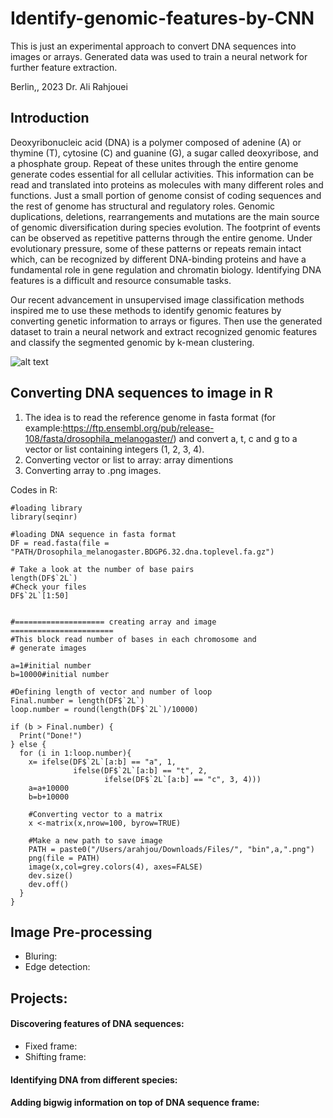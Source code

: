 # Identify-genomic-features-by-CNN
This is just an experimental approach to convert DNA sequences into images or arrays. Generated data was used to train a neural network for further feature extraction.

Berlin,, 2023
Dr. Ali Rahjouei

## Introduction
Deoxyribonucleic acid (DNA) is a polymer composed of adenine (A) or thymine (T), cytosine (C) and guanine (G), a sugar called deoxyribose, and a phosphate group. Repeat of these unites through the entire genome generate codes essential for all cellular activities. This information can be read and translated into proteins as molecules with many different roles and functions. Just a small portion of genome consist of coding sequences and the rest of genome has structural and regulatory roles. Genomic duplications, deletions, rearrangements and mutations are the main source of genomic diversification during species evolution. The footprint of events can be observed as repetitive patterns through the entire genome. Under evolutionary pressure, some of these patterns or repeats remain intact which, can be recognized by different DNA-binding proteins and have a fundamental role in gene regulation and chromatin biology. Identifying DNA features is a difficult and resource consumable tasks.

Our recent advancement in unsupervised image classification methods inspired me to use these methods to identify genomic features by converting genetic information to arrays or figures. Then use the generated dataset to train a neural network and extract recognized genomic features and classify the segmented genomic by k-mean clustering. 

![alt text](https://db3pap006files.storage.live.com/y4m3maGE76ySwNzy9fb3_UsoEq2H5UCNwDLYmiAo_nSZK0sFMJcTeAioVNaZeCVR92HYEqG9ZSRZ3b40zWh-w1py-51R_V9m8LlfU8GOBy5wWLSw5rZqfRhkkt8-tuD7qYnwOmZu9qhPR3f_RHL7vhzFOi3BmL5gZkyOIIZ335vsqjYkUsXl1IkUQFkg925p2sd?width=1522&height=507&cropmode=none)

## Converting DNA sequences to image in R
1) The idea is to read the reference genome in fasta format (for example:https://ftp.ensembl.org/pub/release-108/fasta/drosophila_melanogaster/) and convert a, t, c and g to a vector or list containing integers (1, 2, 3, 4).
2) Converting vector or list to array: array dimentions
3) Converting array to .png images.

Codes in R:
```
#loading library
library(seqinr)

#loading DNA sequence in fasta format
DF = read.fasta(file = "PATH/Drosophila_melanogaster.BDGP6.32.dna.toplevel.fa.gz")

# Take a look at the number of base pairs
length(DF$`2L`)
#Check your files
DF$`2L`[1:50]


#==================== creating array and image  =======================
#This block read number of bases in each chromosome and 
# generate images

a=1#initial number
b=10000#initial number

#Defining length of vector and number of loop
Final.number = length(DF$`2L`)
loop.number = round(length(DF$`2L`)/10000)

if (b > Final.number) {
  Print("Done!")
} else {
  for (i in 1:loop.number){
    x= ifelse(DF$`2L`[a:b] == "a", 1,
              ifelse(DF$`2L`[a:b] == "t", 2,
                     ifelse(DF$`2L`[a:b] == "c", 3, 4)))
    a=a+10000
    b=b+10000
    
    #Converting vector to a matrix
    x <-matrix(x,nrow=100, byrow=TRUE)
    
    #Make a new path to save image
    PATH = paste0("/Users/arahjou/Downloads/Files/", "bin",a,".png")
    png(file = PATH)
    image(x,col=grey.colors(4), axes=FALSE)
    dev.size()
    dev.off()
  }
}
```
## Image Pre-processing
- Bluring:
- Edge detection:

## Projects:
#### Discovering features of DNA sequences: 
- Fixed frame: 
- Shifting frame:
#### Identifying DNA from different species:
#### Adding bigwig information on top of DNA sequence frame:
